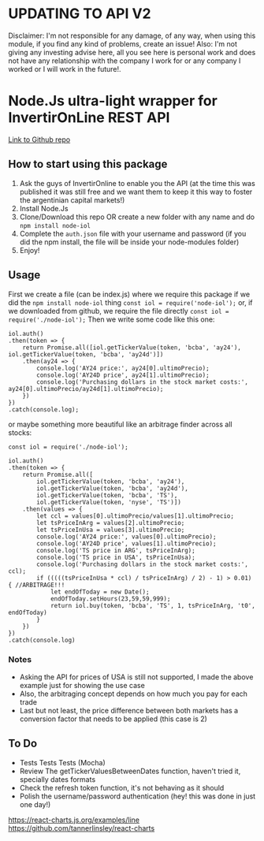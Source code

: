 # UPDATING TO API V2


Disclaimer: I'm not responsible for any damage, of any way, when using this module, if you find any kind of problems, create an issue! Also: I'm not giving any investing advise here, all you see here is personal work and does not have any relationship with the company I work for or any company I worked or I will work in the future!.

# Node.Js ultra-light wrapper for InvertirOnLine REST API
[Link to Github repo](https://github.com/paoliniluis/node-iol)
## How to start using this package
1) Ask the guys of InvertirOnline to enable you the API (at the time this was published it was still free and we want them to keep it this way to foster the argentinian capital markets!)
2) Install Node.Js
3) Clone/Download this repo OR create a new folder with any name and do `npm install node-iol`
4) Complete the `auth.json` file with your username and password (if you did the npm install, the file will be inside your node-modules folder)
5) Enjoy!

## Usage
First we create a file (can be index.js) where we require this package if we did the `npm install node-iol` thing
`const iol = require('node-iol');`
or, if we downloaded from github, we require the file directly 
`const iol = require('./node-iol');`
Then we write some code like this one:

~~~~
iol.auth()
.then(token => {
    return Promise.all([iol.getTickerValue(token, 'bcba', 'ay24'), iol.getTickerValue(token, 'bcba', 'ay24d')])
    .then(ay24 => {
        console.log('AY24 price:', ay24[0].ultimoPrecio);
        console.log('AY24D price', ay24[1].ultimoPrecio);
        console.log('Purchasing dollars in the stock market costs:', ay24[0].ultimoPrecio/ay24d[1].ultimoPrecio);
    })
})
.catch(console.log);
~~~~

or maybe something more beautiful like an arbitrage finder across all stocks:
~~~~
const iol = require('./node-iol');

iol.auth()
.then(token => {
    return Promise.all([
        iol.getTickerValue(token, 'bcba', 'ay24'), 
        iol.getTickerValue(token, 'bcba', 'ay24d'),
        iol.getTickerValue(token, 'bcba', 'TS'),
        iol.getTickerValue(token, 'nyse', 'TS')])
    .then(values => {
        let ccl = values[0].ultimoPrecio/values[1].ultimoPrecio;
        let tsPriceInArg = values[2].ultimoPrecio;
        let tsPriceInUsa = values[3].ultimoPrecio;
        console.log('AY24 price:', values[0].ultimoPrecio);
        console.log('AY24D price', values[1].ultimoPrecio);
        console.log('TS price in ARG', tsPriceInArg);
        console.log('TS price in USA', tsPriceInUsa);
        console.log('Purchasing dollars in the stock market costs:', ccl);
        if (((((tsPriceInUsa * ccl) / tsPriceInArg) / 2) - 1) > 0.01) { //ARBITRAGE!!!
            let endOfToday = new Date();
            endOfToday.setHours(23,59,59,999);
            return iol.buy(token, 'bcba', 'TS', 1, tsPriceInArg, 't0', endOfToday)
        }
    })
})
.catch(console.log)
~~~~

### Notes
 - Asking the API for prices of USA is still not supported, I made the above example just for showing the use case
 - Also, the arbitraging concept depends on how much you pay for each trade
 - Last but not least, the price difference between both markets has a conversion factor that needs to be applied (this case is 2)

## To Do
- Tests Tests Tests (Mocha)
- Review The getTickerValuesBetweenDates function, haven't tried it, specially dates formats
- Check the refresh token function, it's not behaving as it should
- Polish the username/password authentication (hey! this was done in just one day!)

https://react-charts.js.org/examples/line
https://github.com/tannerlinsley/react-charts
